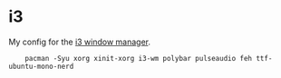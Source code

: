 # i3

My config for the [i3 window manager](https://i3wm.org).

```
    pacman -Syu xorg xinit-xorg i3-wm polybar pulseaudio feh ttf-ubuntu-mono-nerd
```
